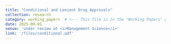 ```yaml
---
title: "Conditional and Lenient Drug Approvals"
collection: research
category: working_papers  # <--- This file is in the "Working Papers" group
date: 2025-09-01
venue: 'under review at <i>Management Science</i>'
link: '/files/conditional.pdf'
---
```


